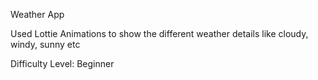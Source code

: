 Weather App

Used Lottie Animations to show the different weather details like cloudy, windy, sunny etc

Difficulty Level: Beginner
